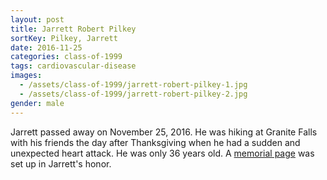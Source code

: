 ```yaml
---
layout: post
title: Jarrett Robert Pilkey
sortKey: Pilkey, Jarrett
date: 2016-11-25
categories: class-of-1999
tags: cardiovascular-disease
images:
  - /assets/class-of-1999/jarrett-robert-pilkey-1.jpg
  - /assets/class-of-1999/jarrett-robert-pilkey-2.jpg
gender: male
---
```

Jarrett passed away on November 25, 2016.  He was hiking at Granite Falls with his friends the day after Thanksgiving when he had a sudden and unexpected heart attack.  He was only 36 years old.  A [memorial page](http://www.forevermissed.com/jarrett-pilkey/) was set up in Jarrett's honor.
